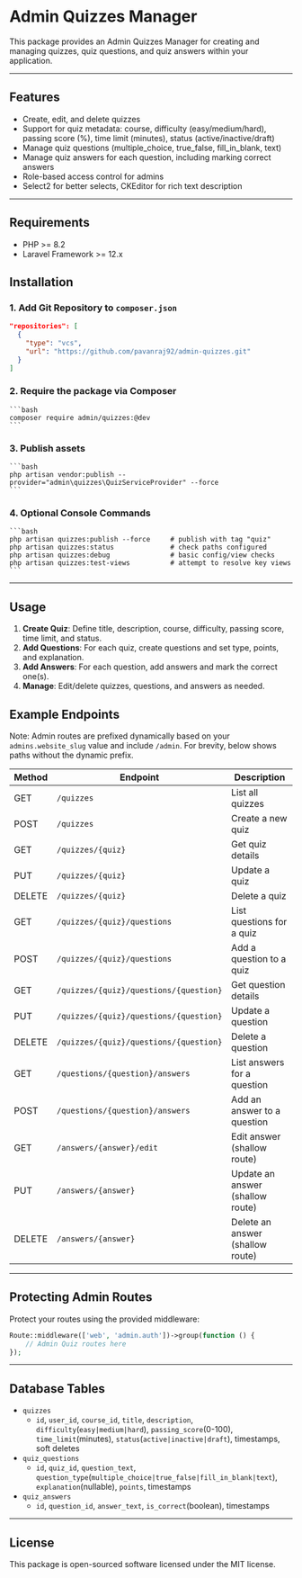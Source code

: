 # Admin Quizzes Manager

This package provides an Admin Quizzes Manager for creating and managing quizzes, quiz questions, and quiz answers within your application.

---

## Features

- Create, edit, and delete quizzes
- Support for quiz metadata: course, difficulty (easy/medium/hard), passing score (%), time limit (minutes), status (active/inactive/draft)
- Manage quiz questions (multiple_choice, true_false, fill_in_blank, text)
- Manage quiz answers for each question, including marking correct answers
- Role-based access control for admins
- Select2 for better selects, CKEditor for rich text description

---

## Requirements

- PHP >= 8.2
- Laravel Framework >= 12.x

## Installation

### 1. Add Git Repository to `composer.json`

```json
"repositories": [
  {
    "type": "vcs",
    "url": "https://github.com/pavanraj92/admin-quizzes.git"
  }
]
```

### 2. Require the package via Composer
    ```bash
    composer require admin/quizzes:@dev
    ```

### 3. Publish assets
    ```bash
    php artisan vendor:publish --provider="admin\quizzes\QuizServiceProvider" --force
    ```

### 4. Optional Console Commands
    ```bash
    php artisan quizzes:publish --force     # publish with tag "quiz"
    php artisan quizzes:status              # check paths configured
    php artisan quizzes:debug               # basic config/view checks
    php artisan quizzes:test-views          # attempt to resolve key views
    ```
---

## Usage

1. **Create Quiz**: Define title, description, course, difficulty, passing score, time limit, and status.
2. **Add Questions**: For each quiz, create questions and set type, points, and explanation.
3. **Add Answers**: For each question, add answers and mark the correct one(s).
4. **Manage**: Edit/delete quizzes, questions, and answers as needed.

## Example Endpoints

Note: Admin routes are prefixed dynamically based on your `admins.website_slug` value and include `/admin`. For brevity, below shows paths without the dynamic prefix.

| Method | Endpoint                                         | Description                         |
|--------|--------------------------------------------------|-------------------------------------|
| GET    | `/quizzes`                                       | List all quizzes                    |
| POST   | `/quizzes`                                       | Create a new quiz                   |
| GET    | `/quizzes/{quiz}`                                | Get quiz details                    |
| PUT    | `/quizzes/{quiz}`                                | Update a quiz                       |
| DELETE | `/quizzes/{quiz}`                                | Delete a quiz                       |
| GET    | `/quizzes/{quiz}/questions`                      | List questions for a quiz           |
| POST   | `/quizzes/{quiz}/questions`                      | Add a question to a quiz            |
| GET    | `/quizzes/{quiz}/questions/{question}`           | Get question details                |
| PUT    | `/quizzes/{quiz}/questions/{question}`           | Update a question                   |
| DELETE | `/quizzes/{quiz}/questions/{question}`           | Delete a question                   |
| GET    | `/questions/{question}/answers`                  | List answers for a question         |
| POST   | `/questions/{question}/answers`                  | Add an answer to a question         |
| GET    | `/answers/{answer}/edit`                         | Edit answer (shallow route)         |
| PUT    | `/answers/{answer}`                              | Update an answer (shallow route)    |
| DELETE | `/answers/{answer}`                              | Delete an answer (shallow route)    |

---

## Protecting Admin Routes

Protect your routes using the provided middleware:

```php
Route::middleware(['web', 'admin.auth'])->group(function () {
    // Admin Quiz routes here
});
```
---

## Database Tables

- `quizzes`
  - `id`, `user_id`, `course_id`, `title`, `description`, `difficulty`(`easy|medium|hard`), `passing_score`(0-100), `time_limit`(minutes), `status`(`active|inactive|draft`), timestamps, soft deletes
- `quiz_questions`
  - `id`, `quiz_id`, `question_text`, `question_type`(`multiple_choice|true_false|fill_in_blank|text`), `explanation`(nullable), `points`, timestamps
- `quiz_answers`
  - `id`, `question_id`, `answer_text`, `is_correct`(boolean), timestamps

---

## License

This package is open-sourced software licensed under the MIT license.
